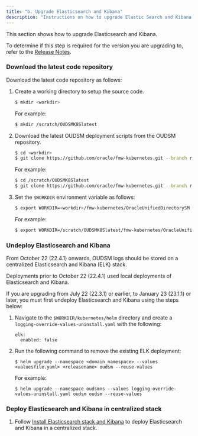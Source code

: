 ```yaml
---
title: "b. Upgrade Elasticsearch and Kibana"
description: "Instructions on how to upgrade Elastic Search and Kibana."
---
```


This section shows how to upgrade Elasticsearch and Kibana.

To determine if this step is required for the version you are upgrading to, refer to the [Release Notes](../../release-notes).

### Download the latest code repository

Download the latest code repository as follows:

1. Create a working directory to setup the source code.
   ```bash
   $ mkdir <workdir>
   ```
   
   For example:
   ```bash
   $ mkdir /scratch/OUDSMK8Slatest
   ```
   
1. Download the latest OUDSM deployment scripts from the OUDSM repository.

   ```bash
   $ cd <workdir>
   $ git clone https://github.com/oracle/fmw-kubernetes.git --branch release/23.1.1
   ```
   
   For example:
   
   ```bash
   $ cd /scratch/OUDSMK8Slatest
   $ git clone https://github.com/oracle/fmw-kubernetes.git --branch release/23.1.1
   ```

1. Set the `$WORKDIR` environment variable as follows:

   ```bash
   $ export WORKDIR=<workdir>/fmw-kubernetes/OracleUnifiedDirectorySM
   ```

   For example:
   
   ```bash
   $ export WORKDIR=/scratch/OUDSMK8Slatest/fmw-kubernetes/OracleUnifiedDirectorySM
   ```

### Undeploy Elasticsearch and Kibana

From October 22 (22.4.1) onwards, OUDSM logs should be stored on a centralized Elasticsearch and Kibana (ELK) stack.

Deployments prior to October 22 (22.4.1) used local deployments of Elasticsearch and Kibana. 

If you are upgrading from July 22 (22.3.1) or earlier, to January 23 (23.1.1) or later, you must first undeploy Elasticsearch and Kibana using the steps below:

1. Navigate to the `$WORKDIR/kubernetes/helm` directory and create a `logging-override-values-uninstall.yaml` with the following:

   ```
   elk:
     enabled: false
   ```

1. Run the following command to remove the existing ELK deployment:

   ```
   $ helm upgrade --namespace <domain_namespace> --values <valuesfile.yaml> <releasename> oudsm --reuse-values
   ```
   
   For example:

   ```
   $ helm upgrade --namespace oudsmns --values logging-override-values-uninstall.yaml oudsm oudsm --reuse-values
   ```

### Deploy Elasticsearch and Kibana in centralized stack

1. Follow [Install Elasticsearch stack and Kibana](../../manage-oudsm-containers/logging-and-visualization/#install-elasticsearch-stack-and-kibana) to deploy Elasticsearch and Kibana in a centralized stack.
